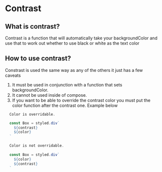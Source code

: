# Contrast

## What is contrast?

Contrast is a function that will automatically take your backgroundColor and use that to work out whether to use black or white as the text color 

## How to use contrast?

Constrast is used the same way as any of the others it just has a few caveats

1. It must be used in conjunction with a function that sets backgroundColor.
2. It cannot be used inside of compose.
3. If you want to be able to override the contrast color you must put the color function after the contrast one. Example below

```js
  Color is overridable.

  const Box = styled.div`
    ${contrast}
    ${color}
  `
  
  Color is not overridable.
  
  const Box = styled.div`
    ${color}
    ${contrast}
  `
```

